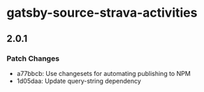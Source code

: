 # gatsby-source-strava-activities

## 2.0.1
### Patch Changes

- a77bbcb: Use changesets for automating publishing to NPM
- 1d05daa: Update query-string dependency
